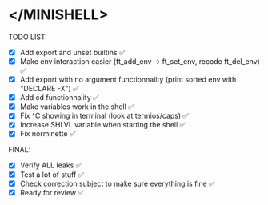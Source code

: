 # \<\/MINISHELL\>

TODO LIST:
- [x] Add export and unset builtins ✅
- [x] Make env interaction easier (ft_add_env -> ft_set_env, recode ft_del_env) ✅
- [x] Add export with no argument functionnality (print sorted env with "DECLARE -X") ✅
- [x] Add cd functionnality ✅
- [x] Make variables work in the shell ✅
- [x] Fix ^C showing in terminal (look at termios/caps) ✅
- [x] Increase SHLVL variable when starting the shell ✅
- [x] Fix norminette ✅

FINAL:
- [x] Verify ALL leaks ✅
- [x] Test a lot of stuff ✅
- [x] Check correction subject to make sure everything is fine ✅
- [x] Ready for review ✅
